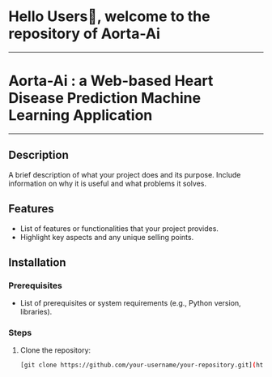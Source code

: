 # Hello Users👋, welcome to the repository of Aorta-Ai
-------
# Aorta-Ai : a Web-based Heart Disease Prediction Machine Learning Application
-----------

## Description

A brief description of what your project does and its purpose. Include information on why it is useful and what problems it solves.

## Features

- List of features or functionalities that your project provides.
- Highlight key aspects and any unique selling points.

## Installation

### Prerequisites

- List of prerequisites or system requirements (e.g., Python version, libraries).

### Steps

1. Clone the repository:
   ```bash
   [git clone https://github.com/your-username/your-repository.git](https://github.com/stha-sanket/Aorta-Ai.git)
